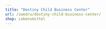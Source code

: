 ```yaml
---
title: "Destiny Child Business Center"
url: /zwedru/destiny-child-business-center/
shop: Lebensmittel
---
```

